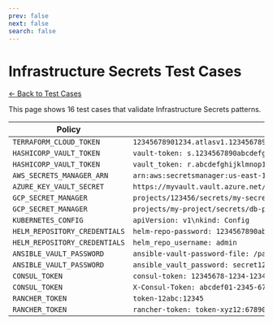 ```yaml
---
prev: false
next: false
search: false
---
```


# Infrastructure Secrets Test Cases

[← Back to Test Cases](/api/test-cases)

This page shows 16 test cases that validate Infrastructure Secrets patterns.

| Policy | Test Case |
|--------|-----------|
| `TERRAFORM_CLOUD_TOKEN` | `12345678901234.atlasv1.123456789012345678901234567890123456789012345678901234` |
| `HASHICORP_VAULT_TOKEN` | `vault-token: s.1234567890abcdefghijklmnop` |
| `HASHICORP_VAULT_TOKEN` | `vault_token: r.abcdefghijklmnop123456789012` |
| `AWS_SECRETS_MANAGER_ARN` | `arn:aws:secretsmanager:us-east-1:123456789012:secret:MySecret-abcdef` |
| `AZURE_KEY_VAULT_SECRET` | `https://myvault.vault.azure.net/secrets/MySecret/1234567890abcdef1234567890abcdef` |
| `GCP_SECRET_MANAGER` | `projects/123456/secrets/my-secret/versions/latest` |
| `GCP_SECRET_MANAGER` | `projects/my-project/secrets/db-password/versions/1` |
| `KUBERNETES_CONFIG` | `apiVersion: v1\nkind: Config` |
| `HELM_REPOSITORY_CREDENTIALS` | `helm-repo-password: 1234567890abcdef` |
| `HELM_REPOSITORY_CREDENTIALS` | `helm_repo_username: admin` |
| `ANSIBLE_VAULT_PASSWORD` | `ansible-vault-password-file: /path/to/vault-pass` |
| `ANSIBLE_VAULT_PASSWORD` | `ansible_vault_password: secret123` |
| `CONSUL_TOKEN` | `consul-token: 12345678-1234-1234-1234-123456789012` |
| `CONSUL_TOKEN` | `X-Consul-Token: abcdef01-2345-6789-abcd-ef0123456789` |
| `RANCHER_TOKEN` | `token-12abc:12345` |
| `RANCHER_TOKEN` | `rancher-token: token-xyz12:67890` |
